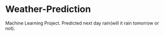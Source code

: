 # Weather-Prediction
Machine Learning Project.
Predicted next day rain(will it rain tomorrow or not).
